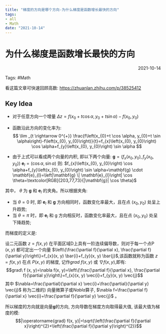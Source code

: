 ```yaml
---
title: "梯度的方向是哪个方向-为什么梯度是函数增长最快的方向"
tags:
- all
- Math
date: "2021-10-14"
---
```

# 为什么梯度是函数增长最快的方向

<div align="right"> 2021-10-14</div>

Tags: #Math 

看这篇文章可快速回顾高数:
https://zhuanlan.zhihu.com/p/38525412

## Key Idea
- 对于任意方向一个增量 $\Delta z=f\left(x_{0}+t \cos \alpha, y_{0}+t \sin \alpha\right)-f\left(x_{0}, y_{0}\right)$ 
- 函数沿此方向的变化率为:
$$
\lim _{t \rightarrow 0^{+}} \frac{f\left(x_{0}+t \cos \alpha, y_{0}+t \sin \alpha\right)-f\left(x_{0}, y_{0}\right)}{t}=f_{x}\left(x_{0}, y_{0}\right) \cos \alpha+f_{y}\left(x_{0}, y_{0}\right) \sin \alpha
$$

- 由于上式可以看成两个向量的内积, 即以下两个向量:
 $\mathbf{g}=\left(f_{x}\left(x_{0}, y_{0}\right), f_{y}\left(x_{0}, y_{0}\right)\right)$ 
 $\mathbf{e}_{l}=(\cos \alpha, \sin \alpha)$
则:
$f_{x}\left(x_{0}, y_{0}\right) \cos \alpha+f_{y}\left(x_{0}, y_{0}\right) \sin \alpha=\mathbf{g} \cdot \mathbf{e}_{l}=\left|\mathbf{g} \| \mathbf{e}_{l}\right| \cos \theta=\textcolor[RGB]{203,77,73}{|\mathbf{g}| \cos \theta}$

其中， $\theta$ 为 $\mathbf{g}$ 和 $\mathbf{e}_{l}$ 的夹角。所以根据夹角:
- 当 $\theta=0$ 时, 即 $\mathbf{e}_{l}$ 和 $\mathbf{g}$ 方向相同时，函数变化率最大，且在点 $\left(x_{0}, y_{0}\right)$ 处呈上升趋势;
- 当 $\theta=\pi$ 时，即 $\mathbf{e}_{l}$ 和 $\mathrm{g}$ 方向相反时，函数变化率最大，且在点 $\left(x_{0}, y_{0}\right)$ 处呈下降趋势;

而梯度的定义是:

设二元函数 $z=f(x, y)$ 在平面区域D上具有一阶连续偏导数，则对于每一个点P $(x, y)$ 都可定出一个向量 $\left\{\frac{\partial f}{\partial x}, \frac{\partial f}{\partial y}\right\}=f_{x}(x, y) \bar{i}+f_{y}(x, y) \bar{j}$,该函数就称为函数 $z=f(x, y)$ 在点 $P(x, y)$ 的梯度, 记作$grad\ f (x, y)$ 或 $\nabla f(x, y)$,即有:
$$grad\ f (x, y)=\nabla f(x, y)=\left\{\frac{\partial f}{\partial x}, \frac{\partial f}{\partial y}\right\}=f_{x}(x, y) \vec{i}+f_{y}(x, y) \vec{j}$$
其中 $\nabla=\frac{\partial}{\partial x} \vec{i}+\frac{\partial}{\partial y} \vec{j}$ 称为二维的) 向量微算子或$Nabla$算子, $\nabla f=\frac{\partial f}{\partial x} \vec{i}+\frac{\partial f}{\partial y} \vec{j}$ 。

所以梯度的方向就是向量$\mathbf{g}$的方向, 方向导数在梯度方向取得最大值, 该最大值为梯度的模:
$$|\operatorname{grad} f(x, y)|=\sqrt{\left(\frac{\partial f}{\partial x}\right)^{2}+\left(\frac{\partial f}{\partial y}\right)^{2}}$$